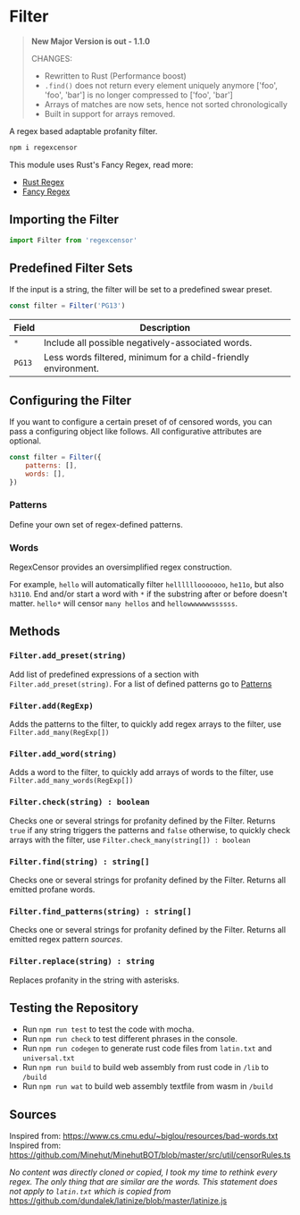 # Filter

> **New Major Version is out - 1.1.0**
> 
> CHANGES:
> - Rewritten to Rust (Performance boost)
> - `.find()` does not return every element uniquely anymore ['foo', 'foo', 'bar'] is no longer compressed to ['foo', 'bar']
> - Arrays of matches are now sets, hence not sorted chronologically
> - Built in support for arrays removed.

A regex based adaptable profanity filter.

```sh
npm i regexcensor
```

This module uses Rust's Fancy Regex, read more:

- [Rust Regex](https://crates.io/crates/regex)
- [Fancy Regex](https://docs.rs/fancy-regex/latest/fancy_regex/#usage)

## Importing the Filter

```js
import Filter from 'regexcensor'
```

## Predefined Filter Sets

If the input is a string, the filter will be set to a predefined swear preset.

```js
const filter = Filter('PG13')
```

| Field  | Description                                                    |
| ------ | -------------------------------------------------------------- |
| `*`    | Include all possible negatively-associated words.              |
| `PG13` | Less words filtered, minimum for a child-friendly environment. |

## Configuring the Filter

If you want to configure a certain preset of of censored words, you can pass a configuring object like follows. All configurative attributes are optional.

```js
const filter = Filter({
    patterns: [],
    words: [],
})
```

### Patterns

Define your own set of regex-defined patterns.

### Words

RegexCensor provides an oversimplified regex construction.

For example, `hello` will automatically filter `hellllllooooooo`, `he11o`, but also `h3110`. End and/or start a word with `*` if the substring after or before doesn't matter. `hello*` will censor `many hellos` and `hellowwwwwwssssss`.

## Methods

### `Filter.add_preset(string)`

Add list of predefined expressions of a section with `Filter.add_preset(string)`. For a list of defined patterns go to [Patterns](./PATTERNS.md)

### `Filter.add(RegExp)`

Adds the patterns to the filter, to quickly add regex arrays to the filter, use `Filter.add_many(RegExp[])`

### `Filter.add_word(string)`

Adds a word to the filter, to quickly add arrays of words to the filter, use `Filter.add_many_words(RegExp[])`

### `Filter.check(string) : boolean`

Checks one or several strings for profanity defined by the Filter. Returns `true` if any string triggers the patterns and `false` otherwise, to quickly check arrays with the filter, use `Filter.check_many(string[]) : boolean`

### `Filter.find(string) : string[]`

Checks one or several strings for profanity defined by the Filter. Returns all emitted profane words.

### `Filter.find_patterns(string) : string[]`

Checks one or several strings for profanity defined by the Filter. Returns all emitted regex pattern _sources_.

### `Filter.replace(string) : string`

Replaces profanity in the string with asterisks.

## Testing the Repository

-   Run `npm run test` to test the code with mocha.
-   Run `npm run check` to test different phrases in the console.
-   Run `npm run codegen` to generate rust code files from `latin.txt` and `universal.txt`
-   Run `npm run build` to build web assembly from rust code in `/lib` to `/build`
-   Run `npm run wat` to build web assembly textfile from wasm in `/build`

## Sources

Inspired from: https://www.cs.cmu.edu/~biglou/resources/bad-words.txt
Inspired from: https://github.com/Minehut/MinehutBOT/blob/master/src/util/censorRules.ts

_No content was directly cloned or copied, I took my time to rethink every regex. The only thing that are similar are the words. This statement does not apply to `latin.txt` which is copied from_ https://github.com/dundalek/latinize/blob/master/latinize.js
